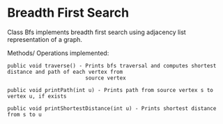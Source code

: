 # Breadth First Search

Class Bfs implements breadth first search using adjacency list representation of a graph.

Methods/ Operations implemented: 

	public void traverse() - Prints bfs traversal and computes shortest distance and path of each vertex from  
							 source vertex 

	public void printPath(int u) - Prints path from source vertex s to vertex u, if exists

	public void printShortestDistance(int u) - Prints shortest distance from s to u						 

